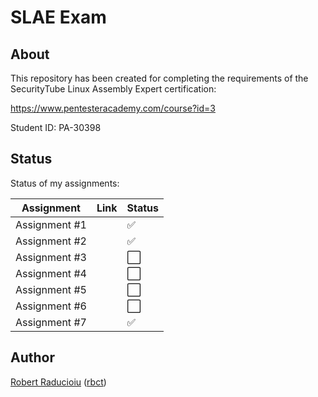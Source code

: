 # SLAE Exam

## About

This repository has been created for completing the requirements of the SecurityTube Linux Assembly Expert certification:

<https://www.pentesteracademy.com/course?id=3>

Student ID: PA-30398

## Status

Status of my assignments:

| Assignment | Link | Status
-|-|-
Assignment #1 | | :white_check_mark:
Assignment #2 | | :white_check_mark:
Assignment #3 | | :white_large_square:
Assignment #4 | | :white_large_square:
Assignment #5 | | :white_large_square:
Assignment #6 | | :white_large_square:
Assignment #7 | | :white_check_mark:

## Author

[Robert Raducioiu](https://www.linkedin.com/in/rbct/) ([rbct](https://docs.rbct.it/))
